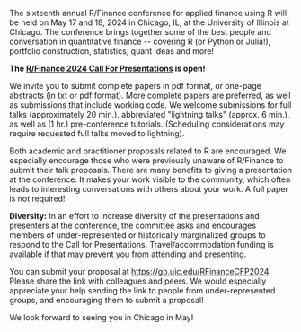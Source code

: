 The sixteenth annual R/Finance conference for applied finance using R will be
held on May 17 and 18, 2024 in Chicago, IL, at the University of Illinois at
Chicago. The conference brings together some of the best people and
conversation in quantitative finance -- covering R (or Python or Julia!),
portfolio construction, statistics, quant ideas and more!

**The [R/Finance 2024 Call For Presentations](https://go.uic.edu/RFinanceCFP2024 "R/Finance2024") is open!**

We invite you to submit complete papers in pdf format, or one-page abstracts
(in txt or pdf format). More complete papers are preferred, as well as
submissions that include working code. We welcome submissions for full talks
(approximately 20 min.), abbreviated "lightning talks" (approx. 6 min.), as
well as (1 hr.) pre-conference tutorials. (Scheduling considerations may
require requested full talks moved to lightning).

Both academic and practitioner proposals related to R are encouraged. We
especially encourage those who were previously unaware of R/Finance to submit
their talk proposals. There are many benefits to giving a presentation at the
conference. It makes your work visible to the community, which often leads to
interesting conversations with others about your work. A full paper is not
required!

**Diversity:** In an effort to increase diversity of the presentations and
presenters at the conference, the committee asks and encourages members of
under-represented or historically marginalized groups to respond to the Call
for Presentations. Travel/accommodation funding is available if that may
prevent you from attending and presenting.

You can submit your proposal at https://go.uic.edu/RFinanceCFP2024. Please share
the link with colleagues and peers. We would especially appreciate your help
sending the link to people from under-represented groups, and encouraging them
to submit a proposal!

We look forward to seeing you in Chicago in May!
